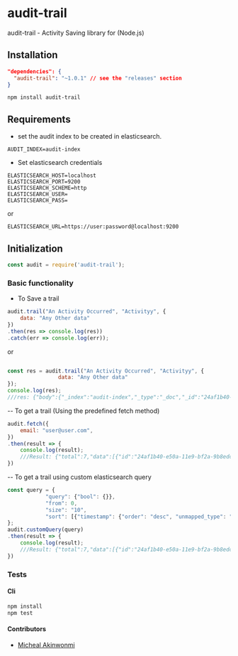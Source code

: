 audit-trail
===========
audit-trail - Activity Saving library for (Node.js)

## Installation
```json
"dependencies": {
  "audit-trail": "~1.0.1" // see the "releases" section
}
```
```npm install audit-trail```
## Requirements
- set the audit index to be created in elasticsearch.
```dotenv
AUDIT_INDEX=audit-index
```
- Set elasticsearch credentials
```dotenv
ELASTICSEARCH_HOST=localhost
ELASTICSEARCH_PORT=9200
ELASTICSEARCH_SCHEME=http
ELASTICSEARCH_USER=
ELASTICSEARCH_PASS=
```
or
```dotenv
ELASTICSEARCH_URL=https://user:password@localhost:9200
```
## Initialization
```javascript
const audit = require('audit-trail');
```

### Basic functionality
- To Save a trail
```javascript
audit.trail("An Activity Occurred", "Activityy", {
    data: "Any Other data"
})
.then(res => console.log(res))
.catch(err => console.log(err));
```
or
```javascript

const res = audit.trail("An Activity Occurred", "Activityy", {
                data: "Any Other data"
});
console.log(res);
///res: {"body":{"_index":"audit-index","_type":"_doc","_id":"24af1b40-e50a-11e9-bf2a-9b8edcf022d8","_version":1,"result":"created","_shards":{"total":2,"successful":2,"failed":0},"_seq_no":6,"_primary_term":1},"statusCode":201,"headers":{"location":"/audit-index/_doc/24af1b40-e50a-11e9-bf2a-9b8edcf022d8","content-type":"application/json; charset=UTF-8","content-length":"194"},"warnings":null,"meta":{"context":null,"request":{"params":{"method":"POST","path":"/audit-index/_doc/24af1b40-e50a-11e9-bf2a-9b8edcf022d8","body":"{\"service\":\"vas-audits\",\"message\":\"An Activity Occurred\",\"action\":\"Activity\",\"userId\":\"\",\"timestamp\":\"2019-10-02T12:45:33.939Z\"}","querystring":"","headers":{"User-Agent":"elasticsearch-js/7.3.0 (darwin 18.7.0-x64; Node.js v12.10.0)","Content-Type":"application/json","Content-Length":"128"},"timeout":30000},"options":{"warnings":null},"id":2},"name":"elasticsearch-js","connection":{"url":"http://localhost:9200/","id":"http://localhost:9200/","headers":{},"deadCount":0,"resurrectTimeout":0,"_openRequests":0,"status":"alive","roles":{"master":true,"data":true,"ingest":true,"ml":false}},"attempts":0,"aborted":false}}
```

-- To get a trail (Using the predefined fetch method)
```javascript
audit.fetch({
    email: "user@user.com",
})
.then(result => {
    console.log(result);
    ///Result: {"total":7,"data":[{"id":"24af1b40-e50a-11e9-bf2a-9b8edcf022d8","service":"vas-audits","message":"An Activity Occurred","action":"Activity","userId":"","timestamp":"2019-10-02T12:45:33.939Z"}]}
})
```

-- To get a trail using custom elasticsearch query
```javascript
const query = {
            "query": {"bool": {}},
            "from": 0,
            "size": "10",
            "sort": [{"timestamp": {"order": "desc", "unmapped_type": "date"}}]
};
audit.customQuery(query)
.then(result => {
    console.log(result);
    ///Result: {"total":7,"data":[{"id":"24af1b40-e50a-11e9-bf2a-9b8edcf022d8","service":"vas-audits","message":"An Activity Occurred","action":"Activity","userId":"","timestamp":"2019-10-02T12:45:33.939Z"}]}
})
```


### Tests
#### Cli
```bash
npm install
npm test
```

#### Contributors

- [Micheal Akinwonmi](https://github.com/blackhades)
